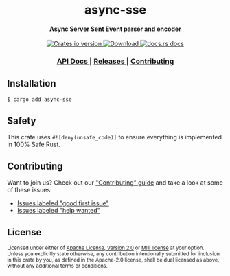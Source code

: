<h1 align="center">async-sse</h1>
<div align="center">
  <strong>
    Async Server Sent Event parser and encoder
  </strong>
</div>

<br />

<div align="center">
  <!-- Crates version -->
  <a href="https://crates.io/crates/async-sse">
    <img src="https://img.shields.io/crates/v/async-sse.svg?style=flat-square"
    alt="Crates.io version" />
  </a>
  <!-- Downloads -->
  <a href="https://crates.io/crates/async-sse">
    <img src="https://img.shields.io/crates/d/async-sse.svg?style=flat-square"
      alt="Download" />
  </a>
  <!-- docs.rs docs -->
  <a href="https://docs.rs/async-sse">
    <img src="https://img.shields.io/badge/docs-latest-blue.svg?style=flat-square"
      alt="docs.rs docs" />
  </a>
</div>

<div align="center">
  <h3>
    <a href="https://docs.rs/async-sse">
      API Docs
    </a>
    <span> | </span>
    <a href="https://github.com/{{USERNAME}}/async-sse/releases">
      Releases
    </a>
    <span> | </span>
    <a href="https://github.com/{{USERNAME}}/async-sse/blob/master.github/CONTRIBUTING.md">
      Contributing
    </a>
  </h3>
</div>

## Installation
```sh
$ cargo add async-sse
```

## Safety
This crate uses ``#![deny(unsafe_code)]`` to ensure everything is implemented in
100% Safe Rust.

## Contributing
Want to join us? Check out our ["Contributing" guide][contributing] and take a
look at some of these issues:

- [Issues labeled "good first issue"][good-first-issue]
- [Issues labeled "help wanted"][help-wanted]

[contributing]: https://github.com/{{USERNAME}}/async-sse/blob/master.github/CONTRIBUTING.md
[good-first-issue]: https://github.com/{{USERNAME}}/async-sse/labels/good%20first%20issue
[help-wanted]: https://github.com/{{USERNAME}}/async-sse/labels/help%20wanted

## License

<sup>
Licensed under either of <a href="LICENSE-APACHE">Apache License, Version
2.0</a> or <a href="LICENSE-MIT">MIT license</a> at your option.
</sup>

<br/>

<sub>
Unless you explicitly state otherwise, any contribution intentionally submitted
for inclusion in this crate by you, as defined in the Apache-2.0 license, shall
be dual licensed as above, without any additional terms or conditions.
</sub>
